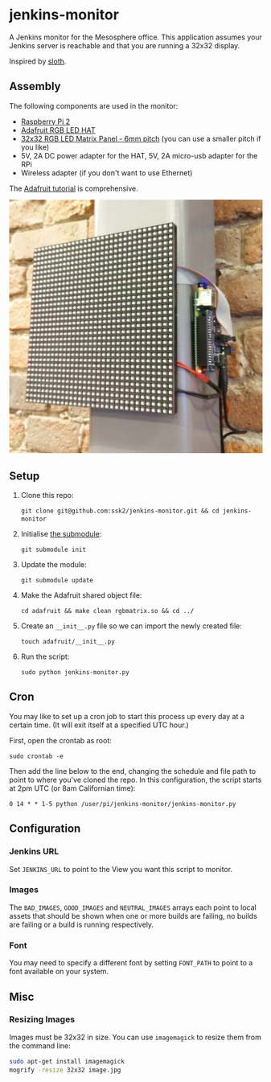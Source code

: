 # jenkins-monitor

A Jenkins monitor for the Mesosphere office. This application assumes your Jenkins server is reachable and that you are running a 32x32 display.

Inspired by [sloth](https://github.com/teabot/sloth).

## Assembly

The following components are used in the monitor:
+ [Raspberry Pi 2](https://www.adafruit.com/products/2358)
+ [Adafruit RGB LED HAT](https://www.adafruit.com/product/2345)
+ [32x32 RGB LED Matrix Panel - 6mm pitch](https://www.adafruit.com/products/1484) (you can use a smaller pitch if you like)
+ 5V, 2A DC power adapter for the HAT, 5V, 2A micro-usb adapter for the RPi
+ Wireless adapter (if you don't want to use Ethernet)

The [Adafruit tutorial](https://learn.adafruit.com/adafruit-rgb-matrix-plus-real-time-clock-hat-for-raspberry-pi/overview) is comprehensive.

![monitor](/img/wallmount.jpg)

## Setup

1. Clone this repo:
    ```
    git clone git@github.com:ssk2/jenkins-monitor.git && cd jenkins-monitor
    ```
2. Initialise [the submodule](https://github.com/adafruit/rpi-rgb-led-matrix):
    ```
    git submodule init
    ```
3. Update the module:
    ```
    git submodule update
    ```
4. Make the Adafruit shared object file:
    ```
    cd adafruit && make clean rgbmatrix.so && cd ../
    ```
5. Create an `__init__.py` file so we can import the newly created file:
    ```
    touch adafruit/__init__.py
    ```
6. Run the script:
    ```
    sudo python jenkins-monitor.py
    ```


## Cron

You may like to set up a cron job to start this process up every day at a certain time. (It will exit itself at a specified UTC hour.)

First, open the crontab as root:

```
sudo crontab -e
```

Then add the line below to the end, changing the schedule and file path to point to where you've cloned the repo. In this configuration, the script starts at 2pm UTC (or 8am Californian time):

```
0 14 * * 1-5 python /user/pi/jenkins-monitor/jenkins-monitor.py
```

## Configuration

### Jenkins URL

Set `JENKINS_URL` to point to the View you want this script to monitor.

### Images

The `BAD_IMAGES`, `GOOD_IMAGES` and `NEUTRAL_IMAGES` arrays each point to local assets that should be shown when one or more builds are failing, no builds are failing or a build is running respectively.

### Font

You may need to specify a different font by setting `FONT_PATH` to point to a font available on your system.


## Misc

### Resizing Images

Images must be 32x32 in size. You can use `imagemagick` to resize them from the command line:
```sh
sudo apt-get install imagemagick
mogrify -resize 32x32 image.jpg
```